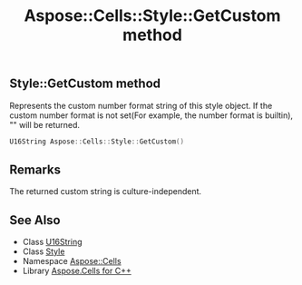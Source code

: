 ﻿---
title: Aspose::Cells::Style::GetCustom method
linktitle: GetCustom
second_title: Aspose.Cells for C++ API Reference
description: 'Aspose::Cells::Style::GetCustom method. Represents the custom number format string of this style object. If the custom number format is not set(For example, the number format is builtin), "" will be returned in C++.'
type: docs
weight: 6000
url: /cpp/aspose.cells/style/getcustom/
---
## Style::GetCustom method


Represents the custom number format string of this style object. If the custom number format is not set(For example, the number format is builtin), "" will be returned.

```cpp
U16String Aspose::Cells::Style::GetCustom()
```

## Remarks


The returned custom string is culture-independent. 
## See Also

* Class [U16String](../../u16string/)
* Class [Style](../)
* Namespace [Aspose::Cells](../../)
* Library [Aspose.Cells for C++](../../../)
